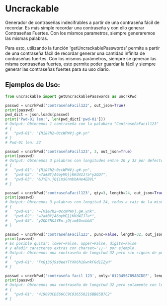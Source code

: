 # Uncrackable
Generador de contraseñas indecifrables a partir de una contraseña fácil de recordar. Es más simple recordar una contraseña y con ello 
generar Contraseñas Fuertes. Con los mismos parametros, siempre generaremos las mismas palabras.

Para esto, utilizando la función 'getUncrackablePasswords' permite a partir de una contraseña fácil de recordar generar una cantidad infinita de contraseñas fuertes. 
Con los mismos parámetros, siempre se generan las misma contraseñas fuertes, esto permite poder guardar la fácil y siempre generar las 
contraseñas fuertes para su uso diario.

## Ejemplos de Uso:

```Python
from uncrackable import getUncrackablePasswords as uncrkPwd

passwd = uncrkPwd('contraseñaFacil123', out_json=True)
print(passwd)
pwd_dict = json.loads(passwd)
print('Pwd-01 len:', len(pwd_dict['pwd-01']))
# Output: Obtenemos 1 contraseña con la palabara "ContraseñaFacil123"
# {
#   "pwd-01": "{Mi&?h2~0ccWPWVj.g#.yn"
# }
# Pwd-01 len: 22

passwd = uncrkPwd('contraseñaFacil123', 3, out_json=True)
print(passwd)
# Output: Obtenemos 3 palabras con longitudes entre 20 y 32 por defecto, todas a raiz de la misma contraseña.
# {
#   "pwd-01": "{Mi&?h2~0ccWPWVj.g#.yn",
#   "pwd-02": "=?a#BY}A6oyMG}}KKd4IJ?a*y2QD?",
#   "pwd-03": "&JYEn.jQ{im$GnnbbAHe4EBVL"
# }

passwd = uncrkPwd('contraseñaFacil123', qty=3, length=24, out_json=True)
print(passwd)
# Output: Obtenemos 3 palabras con longitud 24, todas a raiz de la misma contraseña.
# {
#   "pwd-01": "={Mi&?h2~0ccWPWVj.g#.ynk",
#   "pwd-02": "=?a#BY}A6oyMG}}KKd4IJ?a*",
#   "pwd-03": "y2QD?N&JYEn.jQ{im$GnnbbA"
# }

passwd = uncrkPwd('contraseñaFacil123', punc=False, length=32, out_json=True)
print(passwd)
# Es posible quitar: lower=False, upper=False, digits=False
# y añadir caracteres extras con charset='¡¿¬' por ejemplo.
# Output: Obtenemos una contraseña de longitud 32 pero sin signos de puntuación:
# {
#   "pwd-01": "FxQj3Gj9z8eeYTYXk6h16wnkFGd1IZyH"
# }

passwd = uncrkPwd('contraseña facil 123', only='0123456789ABCDEF', length=32, out_json=True)
print(passwd)
# Output: Obtenemos una contraseña de longitud 32 pero solamente con los caracteres dados:
# {
#   "pwd-01": "419093CDE66CC9C936558216BB85B7C2"
# }
```
